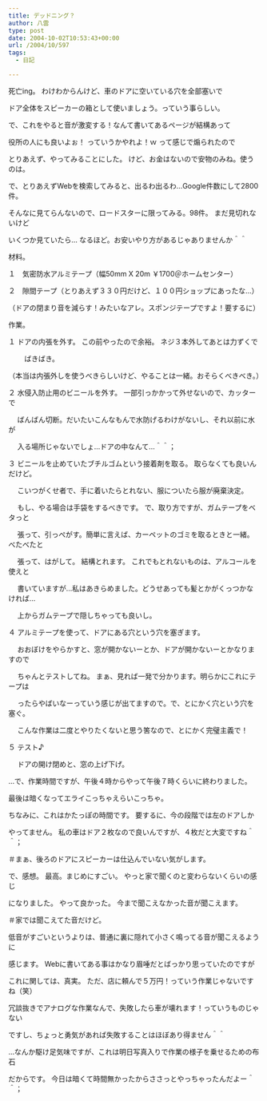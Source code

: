 ```yaml
---
title: デッドニング？
author: 八雲
type: post
date: 2004-10-02T10:53:43+00:00
url: /2004/10/597
tags:
  - 日記

---
```

死亡ing。 わけわからんけど、車のドアに空いている穴を全部塞いで
  
ドア全体をスピーカーの箱として使いましょう。っていう事らしい。
  
で、これをやると音が激変する！なんて書いてあるページが結構あって
  
役所の人にも良いよぉ！ っていうかやれよ！ｗ って感じで煽られたので
  
とりあえず、やってみることにした。 けど、お金はないので安物のみね。使うのは。

で、とりあえずWebを検索してみると、出るわ出るわ…Google件数にして2800件。
  
そんなに見てらんないので、ロードスターに限ってみる。98件。 まだ見切れないけど
  
いくつか見ていたら… なるほど。お安いやり方があるじゃありませんか＾＾

材料。　
  
１　気密防水アルミテープ（幅50mm X 20m ￥1700＠ホームセンター）
  
２　隙間テープ（とりあえず３３０円だけど、１００円ショップにあったな…）
  
（ドアの閉まり音を減らす！みたいなアレ。スポンジテープですよ！要するに）

作業。
  
１ ドアの内張を外す。 この前やったので余裕。 ネジ３本外してあとは力ずくで
  
　 　ばきばき。
  
（本当は内張外しを使うべきらしいけど、やることは一緒。おそらくべきべき。）

２ 水侵入防止用のビニールを外す。 一部引っかかって外せないので、カッターで
   
　 ばんばん切断。だいたいこんなもんで水防げるわけがないし、それ以前に水が
   
　 入る場所じゃないでしょ…ドアの中なんて…＾＾；

３ ビニールを止めていたブチルゴムという接着剤を取る。 取らなくても良いんだけど。
   
　 こいつがくせ者で、手に着いたらとれない、服についたら服が廃棄決定。
   
　 もし、やる場合は手袋をするべきです。 で、取り方ですが、ガムテープをベタっと
   
　 張って、引っぺがす。簡単に言えば、カーペットのゴミを取るときと一緒。べたべたと
   
　 張って、はがして。 結構とれます。 これでもとれないものは、アルコールを使えと
   
　 書いていますが…私はあきらめました。どうせあっても髪とかがくっつかなければ…
   
　 上からガムテープで隠しちゃっても良いし。

４ アルミテープを使って、ドアにある穴という穴を塞ぎます。
   
　 おおぼけをやらかすと、窓が開かないーとか、ドアが開かないーとかなりますので
   
　 ちゃんとテストしてね。 まぁ、見れば一発で分かります。明らかにこれにテープは
   
　 ったらやばいなーっていう感じが出てますので。で、とにかく穴という穴を塞ぐ。
   
　 こんな作業は二度とやりたくないと思う筈なので、とにかく完璧主義で！

５ テスト♪
   
　 ドアの開け閉めと、窓の上げ下げ。

…で、作業時間ですが、午後４時からやって午後７時くらいに終わりました。
  
最後は暗くなってエライこっちゃえらいこっちゃ。
  
ちなみに、これはかたっぽの時間です。 要するに、今の段階では左のドアしか
  
やってません。 私の車はドア２枚なので良いんですが、４枚だと大変ですね＾＾；
  
＃まぁ、後ろのドアにスピーカーは仕込んでいない気がします。

で、感想。 最高。まじめにすごい。 やっと家で聞くのと変わらないくらいの感じ
  
になりました。 やって良かった。 今まで聞こえなかった音が聞こえます。
  
＃家では聞こえてた音だけど。
  
低音がすごいというよりは、普通に裏に隠れて小さく鳴ってる音が聞こえるように
  
感じます。 Webに書いてある事はかなり眉唾だとばっかり思っていたのですが
  
これに関しては、真実。 ただ、店に頼んで５万円！っていう作業じゃないですね（笑）
  
冗談抜きでアナログな作業なんで、失敗したら車が壊れます！っていうものじゃない
  
ですし、ちょっと勇気があれば失敗することはほぼあり得ません＾＾

…なんか駆け足気味ですが、これは明日写真入りで作業の様子を乗せるための布石
  
だからです。 今日は暗くて時間無かったからささっとやっちゃったんだよー＾＾；
